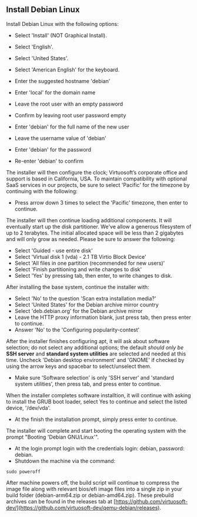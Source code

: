 ## Install Debian Linux
Install Debian Linux with the following options:

* Select 'Install' (NOT Graphical Install).
* Select 'English'.
* Select 'United States'.
* Select 'American English' for the keyboard.

* Enter the suggested hostname 'debian'
* Enter 'local' for the domain name
* Leave the root user with an empty password
* Confirm by leaving root user password empty
* Enter 'debian' for the full name of the new user
* Leave the username value of 'debian'
* Enter 'debian' for the password
* Re-enter 'debian' to confirm

The installer will then configure the clock; Virtuosoft’s corporate office and support is based in California, USA. To maintain compatibility with optional SaaS services in our projects, be sure to select 'Pacific' for the timezone by continuing with the following:

* Press arrow down 3 times to select the 'Pacific' timezone, then enter to continue.

The installer will then continue loading additional components. It will eventually start up the disk partitioner. We've allow a generous filesystem of up to 2 terabytes. The initial allocated space will be less than 2 gigabytes and will only grow as needed. Please be sure to answer the following:

* Select 'Guided - use entire disk'
* Select 'Virtual disk 1 (vda) - 2.1 TB Virtio Block Device'
* Select 'All files in one partition (recommended for new users)'
* Select 'Finish partitioning and write changes to disk'
* Select 'Yes' by pressing tab, then enter, to write changes to disk.

After installing the base system, continue the installer with:

* Select 'No' to the question 'Scan extra installation media?'
* Select 'United States' for the Debian archive mirror country
* Select 'deb.debian.org' for the Debian archive mirror
* Leave the HTTP proxy information blank, just press tab, then press enter to continue.
* Answer 'No' to the 'Configuring popularity-contest'

After the installer finishes configuring apt, it will ask about software selection; do not select any additional options; the default *should only be* **SSH server** and **standard system utilities** are selected and needed at this time. Uncheck 'Debian desktop environment' and 'GNOME' if checked by using the arrow keys and spacebar to select/unselect them.

* Make sure 'Software selection' is only 'SSH server' and 'standard system utilities', then press tab, and press enter to continue.

When the installer completes software installtion, it will continue with asking to install the GRUB boot loader, select Yes to continue and select the listed device, '/dev/vda'.

* At the finish the installation prompt, simply press enter to continue.

The installer will complete and start booting the operating system with the prompt "Booting 'Debian GNU/Linux'".

* At the login prompt login with the credentials login: debian, password: debian.
* Shutdown the machine via the command:
```
sudo poweroff
```

After machine powers off, the build script will continue to compress the image file along with relevant bios/efi image files into a single zip in your build folder (debian-arm64.zip or debian-amd64.zip). These prebuild archives can be found in the releases tab at [https://github.com/virtuosoft-dev/](https://github.com/virtuosoft-dev/qemu-debian/releases).

